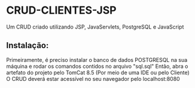 # CRUD-CLIENTES-JSP
Um CRUD criado utilizando JSP, JavaServlets, PostgreSQL e JavaScript

Instalação:
---

Primeiramente, é preciso instalar o banco de dados POSTGRESQL na sua máquina e rodar os comandos contidos no arquivo "sql.sql"
Então, abra o artefato do projeto pelo TomCat 8.5 (Por meio de uma IDE ou pelo Cliente)
O CRUD deverá estar acessível no seu navegador pelo localhost:8080
